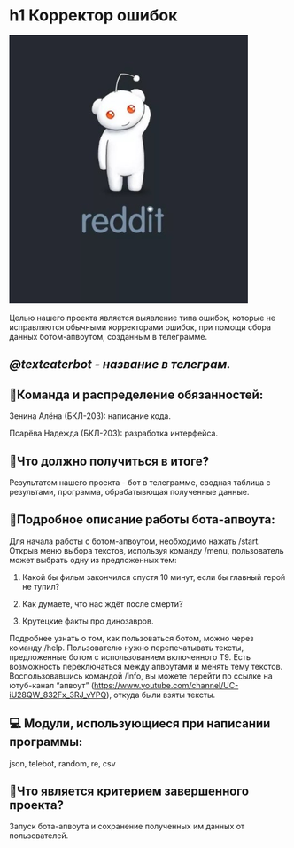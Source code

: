 # h1 **Корректор ошибок**
![картиночка](https://github.com/Nadya0207/error-corrector/blob/main/%D0%A1%D0%BA%D1%80%D0%B8%D0%BD%D1%88%D0%BE%D1%82%2009-05-2021%20094616.jpg)

Целью нашего проекта является выявление типа ошибок, которые не исправляются обычными корректорами ошибок, при помощи сбора данных ботом-апвоутом, созданным в телеграмме.

## ***@texteaterbot - название в телеграм.***

## :information_desk_person:Команда и распределение обязанностей:

Зенина Алёна (БКЛ-203): написание кода.

Псарёва Надежда (БКЛ-203): разработка интерфейса.
 
## :dart:Что должно получиться в итоге?

Результатом нашего проекта - бот в телеграмме, сводная таблица с результами, программа, обрабатывющая полученные данные.

## :memo:Подробное описание работы бота-апвоута:

Для начала работы с ботом-апвоутом, необходимо нажать /start. Открыв меню выбора  текстов, используя команду /menu, пользователь может выбрать одну из предложенных тем:

1. Какой бы фильм закончился спустя 10 минут, если бы главный герой не тупил?

2. Как думаете, что нас ждёт после смерти?

3. Крутецкие факты про динозавров. 

Подробнее узнать о том, как пользоваться ботом, можно через команду /help. Пользователю нужно перепечатывать тексты, предложенные ботом с использованием включенного Т9. Есть возможность переключаться между апвоутами и менять тему текстов. Воспользовавшись командой /info, вы можете перейти по ссылке на ютуб-канал “апвоут” (https://www.youtube.com/channel/UC-iU28QW_832Fx_3RJ_vYPQ), откуда были взяты тексты.
 
## :computer: Модули, использующиеся при написании программы:  

json, telebot, random, re, csv

## :star2:Что является критерием завершенного проекта?

Запуск бота-апвоута и сохранение полученных им данных от пользователей.
